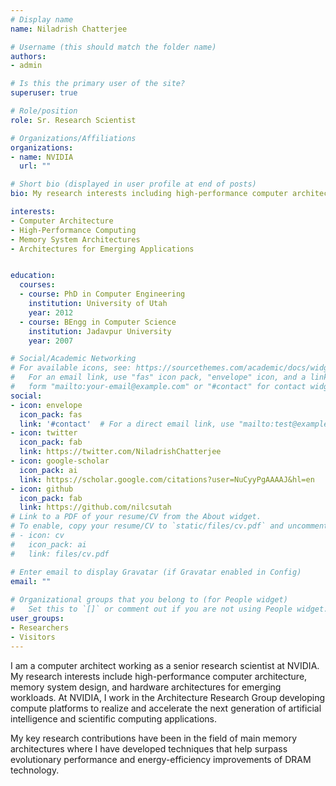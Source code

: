 ```yaml
---
# Display name
name: Niladrish Chatterjee

# Username (this should match the folder name)
authors:
- admin

# Is this the primary user of the site?
superuser: true

# Role/position
role: Sr. Research Scientist

# Organizations/Affiliations
organizations:
- name: NVIDIA
  url: ""

# Short bio (displayed in user profile at end of posts)
bio: My research interests including high-performance computer architecture, application-optimized hardware platforms, and system performance simuation.

interests:
- Computer Architecture
- High-Performance Computing
- Memory System Architectures 
- Architectures for Emerging Applications


education:
  courses:
  - course: PhD in Computer Engineering
    institution: University of Utah
    year: 2012
  - course: BEngg in Computer Science
    institution: Jadavpur University
    year: 2007

# Social/Academic Networking
# For available icons, see: https://sourcethemes.com/academic/docs/widgets/#icons
#   For an email link, use "fas" icon pack, "envelope" icon, and a link in the
#   form "mailto:your-email@example.com" or "#contact" for contact widget.
social:
- icon: envelope
  icon_pack: fas
  link: '#contact'  # For a direct email link, use "mailto:test@example.org".
- icon: twitter
  icon_pack: fab
  link: https://twitter.com/NiladrishChatterjee
- icon: google-scholar
  icon_pack: ai
  link: https://scholar.google.com/citations?user=NuCyyPgAAAAJ&hl=en
- icon: github
  icon_pack: fab
  link: https://github.com/nilcsutah
# Link to a PDF of your resume/CV from the About widget.
# To enable, copy your resume/CV to `static/files/cv.pdf` and uncomment the lines below.  
# - icon: cv
#   icon_pack: ai
#   link: files/cv.pdf

# Enter email to display Gravatar (if Gravatar enabled in Config)
email: ""
  
# Organizational groups that you belong to (for People widget)
#   Set this to `[]` or comment out if you are not using People widget.  
user_groups:
- Researchers
- Visitors
---
```


I am a computer architect working as a senior research scientist at NVIDIA. My research interests include high-performance computer architecture, memory system design, and hardware architectures for emerging workloads. At NVIDIA, I work in the Architecture Research Group developing compute platforms to realize and accelerate the next generation of artificial intelligence and scientific computing applications. 

My key research contributions have been in the field of main memory architectures where I have developed techniques that help surpass evolutionary performance and energy-efficiency improvements of DRAM technology. 



